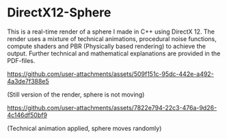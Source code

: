 # DirectX12-Sphere
This is a real-time render of a sphere I made in C++ using DirectX 12. The render uses a mixture of technical animations, procedural noise functions, compute shaders and PBR (Physically based rendering) to achieve the output. Further technical and mathematical explanations are provided  in the PDF-files.

https://github.com/user-attachments/assets/509f151c-95dc-442e-a492-4a3de7f388e5

(Still version of the render, sphere is not moving)

https://github.com/user-attachments/assets/7822e794-22c3-476a-9d26-4c146df50bf9

(Technical animation applied, sphere moves randomly)
